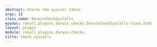 ```yaml
---
abstract: Checks the syscall table.
args: {}
class_name: DarwinCheckSysCalls
epydoc: rekall.plugins.darwin.checks.DarwinCheckSysCalls-class.html
layout: plugin
module: rekall.plugins.darwin.checks
title: check_syscalls
---
```

